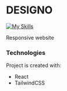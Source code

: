 # DESIGNO

[![My Skills](https://skills.thijs.gg/icons?i=react,tailwind,&theme=dark)](https://skills.thijs.gg)

Responsive website

### Technologies

Project is created with:

- React
- TailwindCSS
